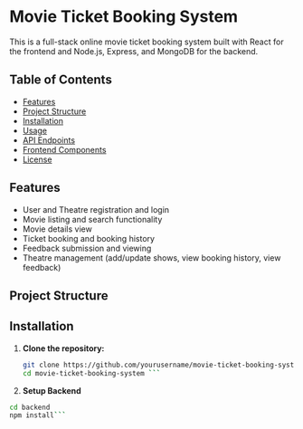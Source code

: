 # Movie Ticket Booking System

This is a full-stack online movie ticket booking system built with React for the frontend and Node.js, Express, and MongoDB for the backend.

## Table of Contents

- [Features](#features)
- [Project Structure](#project-structure)
- [Installation](#installation)
- [Usage](#usage)
- [API Endpoints](#api-endpoints)
- [Frontend Components](#frontend-components)
- [License](#license)

## Features

- User and Theatre registration and login
- Movie listing and search functionality
- Movie details view
- Ticket booking and booking history
- Feedback submission and viewing
- Theatre management (add/update shows, view booking history, view feedback)

## Project Structure



## Installation

1. **Clone the repository:**

   ```bash
   git clone https://github.com/yourusername/movie-ticket-booking-system.git
   cd movie-ticket-booking-system ```
2. **Setup Backend**
```bash
cd backend
npm install```
